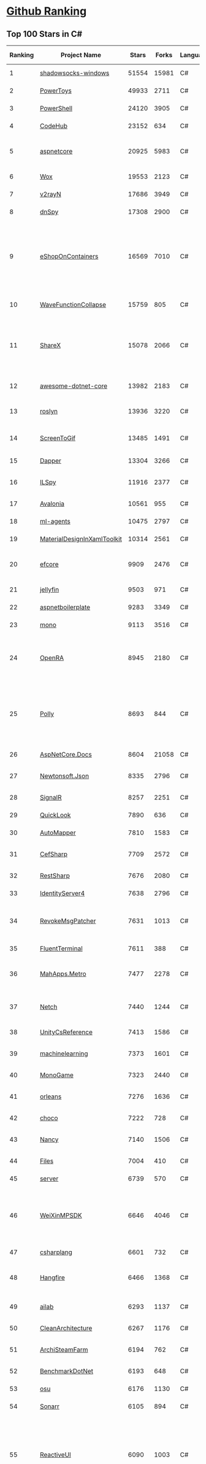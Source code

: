 [Github Ranking](../README.md)
==========

## Top 100 Stars in C\#

| Ranking | Project Name | Stars | Forks | Language | Open Issues | Description | Last Commit |
| ------- | ------------ | ----- | ----- | -------- | ----------- | ----------- | ----------- |
| 1 | [shadowsocks-windows](https://github.com/shadowsocks/shadowsocks-windows) | 51554 | 15981 | C# | 32 | If you want to keep a secret, you must also hide it from yourself. | 2021-01-28T06:55:32Z |
| 2 | [PowerToys](https://github.com/microsoft/PowerToys) | 49933 | 2711 | C# | 1255 | Windows system utilities to maximize productivity | 2021-02-05T23:53:48Z |
| 3 | [PowerShell](https://github.com/PowerShell/PowerShell) | 24120 | 3905 | C# | 2897 | PowerShell for every system! | 2021-02-06T01:28:46Z |
| 4 | [CodeHub](https://github.com/CodeHubApp/CodeHub) | 23152 | 634 | C# | 234 | CodeHub is an iOS application written using Xamarin | 2020-10-20T21:33:04Z |
| 5 | [aspnetcore](https://github.com/dotnet/aspnetcore) | 20925 | 5983 | C# | 2493 | ASP.NET Core is a cross-platform .NET framework for building modern cloud-based web applications on Windows, Mac, or Linux. | 2021-02-06T02:31:47Z |
| 6 | [Wox](https://github.com/Wox-launcher/Wox) | 19553 | 2123 | C# | 561 | Launcher for Windows, an alternative to Alfred and Launchy. | 2021-01-25T05:17:14Z |
| 7 | [v2rayN](https://github.com/2dust/v2rayN) | 17686 | 3949 | C# | 350 | None | 2021-02-05T12:34:11Z |
| 8 | [dnSpy](https://github.com/dnSpy/dnSpy) | 17308 | 2900 | C# | 185 | .NET debugger and assembly editor | 2020-12-20T23:55:15Z |
| 9 | [eShopOnContainers](https://github.com/dotnet-architecture/eShopOnContainers) | 16569 | 7010 | C# | 49 | Cross-platform .NET sample microservices and container based application that runs on Linux Windows and macOS. Powered by .NET 5, Docker Containers and Azure Kubernetes Services. Supports Visual Studio, VS for Mac and CLI based environments with Docker CLI, dotnet CLI, VS Code or any other code editor. | 2021-02-05T12:46:25Z |
| 10 | [WaveFunctionCollapse](https://github.com/mxgmn/WaveFunctionCollapse) | 15759 | 805 | C# | 0 | Bitmap & tilemap generation from a single example with the help of ideas from quantum mechanics | 2021-01-13T16:23:37Z |
| 11 | [ShareX](https://github.com/ShareX/ShareX) | 15078 | 2066 | C# | 516 | ShareX is a free and open source program that lets you capture or record any area of your screen and share it with a single press of a key. It also allows uploading images, text or other types of files to many supported destinations you can choose from. | 2021-02-03T22:36:00Z |
| 12 | [awesome-dotnet-core](https://github.com/thangchung/awesome-dotnet-core) | 13982 | 2183 | C# | 106 | :honeybee: A collection of awesome .NET core libraries, tools, frameworks and software | 2021-02-05T09:57:38Z |
| 13 | [roslyn](https://github.com/dotnet/roslyn) | 13936 | 3220 | C# | 8267 | The Roslyn .NET compiler provides C# and Visual Basic languages with rich code analysis APIs. | 2021-02-06T02:17:51Z |
| 14 | [ScreenToGif](https://github.com/NickeManarin/ScreenToGif) | 13485 | 1491 | C# | 146 | 🎬 ScreenToGif allows you to record a selected area of your screen, edit and save it as a gif or video. | 2021-01-27T00:59:42Z |
| 15 | [Dapper](https://github.com/StackExchange/Dapper) | 13304 | 3266 | C# | 488 | Dapper - a simple object mapper for .Net | 2021-02-05T14:57:57Z |
| 16 | [ILSpy](https://github.com/icsharpcode/ILSpy) | 11916 | 2377 | C# | 174 | .NET Decompiler with support for PDB generation, ReadyToRun, Metadata (&more) - cross-platform! | 2021-02-04T20:16:39Z |
| 17 | [Avalonia](https://github.com/AvaloniaUI/Avalonia) | 10561 | 955 | C# | 1069 | A cross platform XAML framework for .NET | 2021-02-05T15:11:19Z |
| 18 | [ml-agents](https://github.com/Unity-Technologies/ml-agents) | 10475 | 2797 | C# | 161 | Unity Machine Learning Agents Toolkit | 2021-02-06T01:34:14Z |
| 19 | [MaterialDesignInXamlToolkit](https://github.com/MaterialDesignInXAML/MaterialDesignInXamlToolkit) | 10314 | 2561 | C# | 317 | Google's Material Design in XAML & WPF, for C# & VB.Net.  | 2021-02-05T08:03:16Z |
| 20 | [efcore](https://github.com/dotnet/efcore) | 9909 | 2476 | C# | 1448 | EF Core is a modern object-database mapper for .NET. It supports LINQ queries, change tracking, updates, and schema migrations. | 2021-02-05T00:58:13Z |
| 21 | [jellyfin](https://github.com/jellyfin/jellyfin) | 9503 | 971 | C# | 545 | The Free Software Media System | 2021-02-05T19:09:59Z |
| 22 | [aspnetboilerplate](https://github.com/aspnetboilerplate/aspnetboilerplate) | 9283 | 3349 | C# | 176 | ASP.NET Boilerplate - Web Application Framework | 2021-02-03T13:24:33Z |
| 23 | [mono](https://github.com/mono/mono) | 9113 | 3516 | C# | 1920 | Mono open source ECMA CLI, C# and .NET implementation. | 2021-02-05T11:30:52Z |
| 24 | [OpenRA](https://github.com/OpenRA/OpenRA) | 8945 | 2180 | C# | 1706 | Open Source real-time strategy game engine for early Westwood games such as Command & Conquer: Red Alert written in C# using SDL and OpenGL. Runs on Windows, Linux, *BSD and Mac OS X. | 2021-02-06T01:11:03Z |
| 25 | [Polly](https://github.com/App-vNext/Polly) | 8693 | 844 | C# | 59 | Polly is a .NET resilience and transient-fault-handling library that allows developers to express policies such as Retry, Circuit Breaker, Timeout, Bulkhead Isolation, and Fallback in a fluent and thread-safe manner. From version 6.0.1, Polly targets .NET Standard 1.1 and 2.0+. | 2021-01-25T17:10:33Z |
| 26 | [AspNetCore.Docs](https://github.com/dotnet/AspNetCore.Docs) | 8604 | 21058 | C# | 573 | Documentation for ASP.NET Core | 2021-02-06T00:56:48Z |
| 27 | [Newtonsoft.Json](https://github.com/JamesNK/Newtonsoft.Json) | 8335 | 2796 | C# | 533 | Json.NET is a popular high-performance JSON framework for .NET | 2021-02-01T21:31:39Z |
| 28 | [SignalR](https://github.com/SignalR/SignalR) | 8257 | 2251 | C# | 50 | Incredibly simple real-time web for .NET | 2021-02-02T23:06:48Z |
| 29 | [QuickLook](https://github.com/QL-Win/QuickLook) | 7890 | 636 | C# | 312 | Bring macOS “Quick Look” feature to Windows | 2021-02-02T20:48:36Z |
| 30 | [AutoMapper](https://github.com/AutoMapper/AutoMapper) | 7810 | 1583 | C# | 2 | A convention-based object-object mapper in .NET.  | 2021-01-30T16:32:21Z |
| 31 | [CefSharp](https://github.com/cefsharp/CefSharp) | 7709 | 2572 | C# | 47 | .NET (WPF and Windows Forms) bindings for the Chromium Embedded Framework | 2021-02-05T08:09:22Z |
| 32 | [RestSharp](https://github.com/restsharp/RestSharp) | 7676 | 2080 | C# | 22 | Simple REST and HTTP API Client for .NET | 2021-01-01T20:55:12Z |
| 33 | [IdentityServer4](https://github.com/IdentityServer/IdentityServer4) | 7638 | 2796 | C# | 37 | OpenID Connect and OAuth 2.0 Framework for ASP.NET Core | 2021-01-26T06:42:52Z |
| 34 | [RevokeMsgPatcher](https://github.com/huiyadanli/RevokeMsgPatcher) | 7631 | 1013 | C# | 15 | :trollface: A hex editor for WeChat/QQ/TIM - PC版微信/QQ/TIM防撤回补丁（我已经看到了，撤回也没用了） | 2021-01-25T16:29:01Z |
| 35 | [FluentTerminal](https://github.com/felixse/FluentTerminal) | 7611 | 388 | C# | 177 | A Terminal Emulator based on UWP and web technologies. | 2021-01-19T17:43:20Z |
| 36 | [MahApps.Metro](https://github.com/MahApps/MahApps.Metro) | 7477 | 2278 | C# | 82 | A framework that allows developers to cobble together a better UI for their own WPF applications with minimal effort. | 2021-01-27T16:16:02Z |
| 37 | [Netch](https://github.com/NetchX/Netch) | 7440 | 1244 | C# | 5 | Game network accelerator. Support Socks5, Shadowsocks, ShadowsocksR, Trojan, VMess, VLess proxies. UDP NAT FullCone | 2021-01-26T14:01:53Z |
| 38 | [UnityCsReference](https://github.com/Unity-Technologies/UnityCsReference) | 7413 | 1586 | C# | 3 | Unity C# reference source code | 2021-02-04T11:27:58Z |
| 39 | [machinelearning](https://github.com/dotnet/machinelearning) | 7373 | 1601 | C# | 425 | ML.NET is an open source and cross-platform machine learning framework for .NET. | 2021-02-03T01:22:43Z |
| 40 | [MonoGame](https://github.com/MonoGame/MonoGame) | 7323 | 2440 | C# | 741 | One framework for creating powerful cross-platform games. | 2021-02-05T09:18:19Z |
| 41 | [orleans](https://github.com/dotnet/orleans) | 7276 | 1636 | C# | 595 | Orleans is a cross-platform framework for building distributed applications with .NET | 2021-02-06T00:31:08Z |
| 42 | [choco](https://github.com/chocolatey/choco) | 7222 | 728 | C# | 776 | Chocolatey - the package manager for Windows | 2021-02-05T11:10:15Z |
| 43 | [Nancy](https://github.com/NancyFx/Nancy) | 7140 | 1506 | C# | 222 | Lightweight, low-ceremony, framework for building HTTP based services on .Net and Mono | 2021-01-24T13:28:09Z |
| 44 | [Files](https://github.com/files-community/Files) | 7004 | 410 | C# | 396 | A modern file explorer that pushes the boundaries of the platform. | 2021-02-05T22:00:38Z |
| 45 | [server](https://github.com/bitwarden/server) | 6739 | 570 | C# | 179 | The core infrastructure backend (API, database, Docker, etc). | 2021-02-05T18:37:57Z |
| 46 | [WeiXinMPSDK](https://github.com/JeffreySu/WeiXinMPSDK) | 6646 | 4046 | C# | 125 | 微信公众平台SDK Senparc.Weixin for C#，支持.NET Framework及.NET Core。已支持微信公众号、小程序、小游戏、企业号、企业微信、开放平台、微信支付、JSSDK、微信周边等全平台。 WeChat SDK for C#. | 2021-02-02T06:42:12Z |
| 47 | [csharplang](https://github.com/dotnet/csharplang) | 6601 | 732 | C# | 495 | The official repo for the design of the C# programming language | 2021-02-05T21:49:54Z |
| 48 | [Hangfire](https://github.com/HangfireIO/Hangfire) | 6466 | 1368 | C# | 584 | An easy way to perform background job processing in your .NET and .NET Core applications. No Windows Service or separate process required | 2021-02-01T22:31:01Z |
| 49 | [ailab](https://github.com/microsoft/ailab) | 6293 | 1137 | C# | 55 | Experience, Learn and Code the latest breakthrough innovations with Microsoft AI | 2020-08-26T18:52:40Z |
| 50 | [CleanArchitecture](https://github.com/ardalis/CleanArchitecture) | 6267 | 1176 | C# | 8 | A starting point for Clean Architecture with ASP.NET Core | 2020-12-10T16:34:41Z |
| 51 | [ArchiSteamFarm](https://github.com/JustArchiNET/ArchiSteamFarm) | 6194 | 762 | C# | 3 | C# application with primary purpose of idling Steam cards from multiple accounts simultaneously. | 2021-02-06T02:13:36Z |
| 52 | [BenchmarkDotNet](https://github.com/dotnet/BenchmarkDotNet) | 6193 | 648 | C# | 107 | Powerful .NET library for benchmarking | 2021-02-04T07:48:07Z |
| 53 | [osu](https://github.com/ppy/osu) | 6176 | 1130 | C# | 1084 | rhythm is just a *click* away! | 2021-02-05T22:09:44Z |
| 54 | [Sonarr](https://github.com/Sonarr/Sonarr) | 6105 | 894 | C# | 157 | Smart PVR for newsgroup and bittorrent users. | 2021-02-05T16:46:57Z |
| 55 | [ReactiveUI](https://github.com/reactiveui/ReactiveUI) | 6090 | 1003 | C# | 89 | An advanced, composable, functional reactive model-view-viewmodel framework for all .NET platforms that is inspired by functional reactive programming. ReactiveUI allows you to  abstract mutable state away from your user interfaces, express the idea around a feature in one readable place and improve the testability of your application. | 2021-02-01T04:42:29Z |
| 56 | [maui](https://github.com/dotnet/maui) | 6088 | 246 | C# | 34 | .NET MAUI is the .NET Multi-platform App UI, a framework for building native device applications spanning mobile, tablet, and desktop. | 2021-02-06T00:38:28Z |
| 57 | [FluentValidation](https://github.com/FluentValidation/FluentValidation) | 5988 | 949 | C# | 33 | A popular .NET validation library for building strongly-typed validation rules. | 2021-02-05T21:22:18Z |
| 58 | [Ocelot](https://github.com/ThreeMammals/Ocelot) | 5958 | 1250 | C# | 457 | .NET core API Gateway | 2021-02-05T13:50:42Z |
| 59 | [MediatR](https://github.com/jbogard/MediatR) | 5936 | 776 | C# | 38 | Simple, unambitious mediator implementation in .NET | 2021-01-29T20:42:17Z |
| 60 | [duplicati](https://github.com/duplicati/duplicati) | 5821 | 625 | C# | 783 | Store securely encrypted backups in the cloud! | 2021-02-02T17:16:29Z |
| 61 | [nopCommerce](https://github.com/nopSolutions/nopCommerce) | 5756 | 3393 | C# | 297 | The most popular open-source eCommerce shopping cart solution based on ASP.NET Core | 2021-02-05T14:25:04Z |
| 62 | [Mvc](https://github.com/aspnet/Mvc) | 5735 | 2231 | C# | 0 | [Archived] ASP.NET Core MVC is a model view controller framework for building dynamic web sites with clean separation of concerns, including the merged MVC, Web API, and Web Pages w/ Razor. Project moved to https://github.com/aspnet/AspNetCore | 2018-11-28T21:40:17Z |
| 63 | [Locale-Emulator](https://github.com/xupefei/Locale-Emulator) | 5614 | 523 | C# | 213 | Yet Another System Region and Language Simulator | 2020-11-14T16:57:07Z |
| 64 | [Captura](https://github.com/MathewSachin/Captura) | 5589 | 967 | C# | 114 | Capture Screen, Audio, Cursor, Mouse Clicks and Keystrokes | 2020-08-16T15:25:25Z |
| 65 | [abp](https://github.com/abpframework/abp) | 5575 | 1717 | C# | 536 | Open Source Web Application Framework for ASP.NET Core | 2021-02-05T19:14:34Z |
| 66 | [eShopOnWeb](https://github.com/dotnet-architecture/eShopOnWeb) | 5542 | 2589 | C# | 31 | Sample ASP.NET Core 5.0 reference application, powered by Microsoft, demonstrating a layered application architecture with monolithic deployment model. Download the eBook PDF from docs folder. | 2021-01-12T14:14:50Z |
| 67 | [LiteDB](https://github.com/mbdavid/LiteDB) | 5541 | 851 | C# | 386 | LiteDB - A .NET NoSQL Document Store in a single data file - https://www.litedb.org | 2021-02-05T03:30:56Z |
| 68 | [Electron.NET](https://github.com/ElectronNET/Electron.NET) | 5439 | 511 | C# | 65 | :electron: Build cross platform desktop apps with ASP.NET Core (Razor Pages, MVC, Blazor). | 2021-01-25T18:19:01Z |
| 69 | [practical-aspnetcore](https://github.com/dodyg/practical-aspnetcore) | 5432 | 675 | C# | 145 | Practical samples of ASP.NET Core 2.1, 2.2, 3.1, and 5.0 projects you can use. Readme contains explanations on all projects. | 2021-02-04T08:47:46Z |
| 70 | [gitextensions](https://github.com/gitextensions/gitextensions) | 5432 | 1626 | C# | 935 | Git Extensions is a standalone UI tool for managing git repositories. It also integrates with Windows Explorer and Microsoft Visual Studio (2015/2017/2019). | 2021-02-06T01:48:11Z |
| 71 | [blockchain](https://github.com/dvf/blockchain) | 5387 | 2171 | C# | 84 | A simple Blockchain in Python | 2021-01-25T07:14:40Z |
| 72 | [VFSForGit](https://github.com/microsoft/VFSForGit) | 5373 | 422 | C# | 298 | Virtual File System for Git: Enable Git at Enterprise Scale | 2021-02-02T16:06:14Z |
| 73 | [AssetStudio](https://github.com/Perfare/AssetStudio) | 5343 | 949 | C# | 52 | AssetStudio is a tool for exploring, extracting and exporting assets and assetbundles. | 2021-01-15T01:33:03Z |
| 74 | [docker-lambda](https://github.com/lambci/docker-lambda) | 5287 | 393 | C# | 36 | Docker images and test runners that replicate the live AWS Lambda environment | 2021-01-29T21:13:33Z |
| 75 | [Humanizer](https://github.com/Humanizr/Humanizer) | 5267 | 750 | C# | 167 | Humanizer meets all your .NET needs for manipulating and displaying strings, enums, dates, times, timespans, numbers and quantities | 2021-02-03T15:34:09Z |
| 76 | [Jackett](https://github.com/Jackett/Jackett) | 5262 | 739 | C# | 342 | API Support for your favorite torrent trackers | 2021-02-04T23:50:15Z |
| 77 | [winsw](https://github.com/winsw/winsw) | 5257 | 891 | C# | 84 | A wrapper executable that can run any executable as a Windows service, in a permissive license. | 2021-01-25T15:00:20Z |
| 78 | [Xamarin.Forms](https://github.com/xamarin/Xamarin.Forms) | 5127 | 1865 | C# | 3051 | Xamarin.Forms Official Home | 2021-02-06T02:36:45Z |
| 79 | [mRemoteNG](https://github.com/mRemoteNG/mRemoteNG) | 5016 | 868 | C# | 625 | mRemoteNG is the next generation of mRemote, open source, tabbed, multi-protocol, remote connections manager. | 2021-01-06T15:56:58Z |
| 80 | [wpf](https://github.com/dotnet/wpf) | 4922 | 670 | C# | 752 | WPF is a .NET Core UI framework for building Windows desktop applications. | 2021-02-06T01:07:04Z |
| 81 | [gui.cs](https://github.com/migueldeicaza/gui.cs) | 4909 | 386 | C# | 121 | Console-based user interface toolkit for .NET applications. | 2021-01-29T17:03:17Z |
| 82 | [de4dot](https://github.com/de4dot/de4dot) | 4908 | 1572 | C# | 9 | .NET deobfuscator and unpacker. | 2020-08-29T08:14:56Z |
| 83 | [Radarr](https://github.com/Radarr/Radarr) | 4906 | 632 | C# | 241 | A fork of Sonarr to work with movies à la Couchpotato. | 2021-02-06T01:27:52Z |
| 84 | [NLog](https://github.com/NLog/NLog) | 4889 | 1207 | C# | 140 | NLog - Advanced and Structured Logging for Various .NET Platforms | 2021-02-05T10:28:18Z |
| 85 | [runtime](https://github.com/dotnet/runtime) | 4884 | 1747 | C# | 6945 | .NET is a cross-platform runtime for cloud, mobile, desktop, and IoT apps. | 2021-02-06T02:54:01Z |
| 86 | [ServiceStack](https://github.com/ServiceStack/ServiceStack) | 4867 | 1583 | C# | 38 | Thoughtfully architected, obscenely fast, thoroughly enjoyable web services for all | 2021-02-05T10:08:19Z |
| 87 | [Entitas-CSharp](https://github.com/sschmid/Entitas-CSharp) | 4853 | 917 | C# | 168 | Entitas is a super fast Entity Component System (ECS) Framework specifically made for C# and Unity | 2021-01-22T11:10:01Z |
| 88 | [OrchardCore](https://github.com/OrchardCMS/OrchardCore) | 4824 | 1687 | C# | 961 | Orchard Core is an open-source modular and multi-tenant application framework built with ASP.NET Core, and a content management system (CMS) built on top of that framework. | 2021-02-06T01:36:23Z |
| 89 | [UniRx](https://github.com/neuecc/UniRx) | 4819 | 689 | C# | 197 | Reactive Extensions for Unity | 2020-11-08T19:51:46Z |
| 90 | [reactive](https://github.com/dotnet/reactive) | 4773 | 590 | C# | 48 | The Reactive Extensions for .NET | 2021-02-05T07:04:04Z |
| 91 | [Live-Charts](https://github.com/Live-Charts/Live-Charts) | 4674 | 1245 | C# | 495 | Simple, flexible, interactive & powerful charts, maps and gauges for .Net | 2020-11-19T01:58:18Z |
| 92 | [refit](https://github.com/reactiveui/refit) | 4672 | 522 | C# | 36 | The automatic type-safe REST library for .NET Core, Xamarin and .NET. Heavily inspired by Square's Retrofit library, Refit turns your REST API into a live interface. | 2021-02-06T01:24:05Z |
| 93 | [StackExchange.Redis](https://github.com/StackExchange/StackExchange.Redis) | 4611 | 1313 | C# | 250 | General purpose redis client | 2021-01-20T15:37:03Z |
| 94 | [graphql-dotnet](https://github.com/graphql-dotnet/graphql-dotnet) | 4609 | 748 | C# | 166 | GraphQL for .NET | 2021-02-06T01:07:41Z |
| 95 | [ImageSharp](https://github.com/SixLabors/ImageSharp) | 4558 | 581 | C# | 49 | :camera: A modern, cross-platform, 2D Graphics library for .NET | 2021-02-05T20:55:05Z |
| 96 | [EquinoxProject](https://github.com/EduardoPires/EquinoxProject) | 4545 | 1267 | C# | 19 | Full ASP.NET Core 3.1 application with DDD, CQRS and Event Sourcing concepts | 2020-11-02T08:10:19Z |
| 97 | [SparkleShare](https://github.com/hbons/SparkleShare) | 4519 | 589 | C# | 132 | Share and collaborate by syncing with any Git repository instantly. Linux, macOS, and Windows. | 2020-11-30T17:39:10Z |
| 98 | [Lean](https://github.com/QuantConnect/Lean) | 4510 | 2076 | C# | 369 | Lean Algorithmic Trading Engine by QuantConnect (C#, Python, F#) | 2021-02-06T01:29:41Z |
| 99 | [CAP](https://github.com/dotnetcore/CAP) | 4498 | 895 | C# | 5 | Distributed transaction solution in micro-service base on eventually consistency, also an eventbus with Outbox pattern | 2021-02-02T01:41:52Z |
| 100 | [uno](https://github.com/unoplatform/uno) | 4471 | 385 | C# | 865 | Build Mobile, Desktop and WebAssembly apps with C# and XAML. Today. Open source and professionally supported. | 2021-02-06T02:55:54Z |

